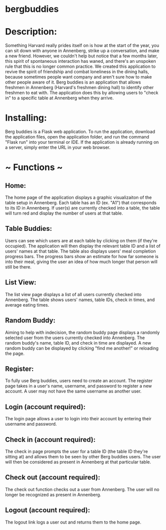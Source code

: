 # bergbuddies

# Description:

Something Harvard really prides itself on is how at the start of the year, you can sit down with anyone in Annenberg, strike up a conversation, and make a new friend. However, we couldn't help but notice that a few months later, this spirit of spontaneous interaction has waned, and there's an unspoken rule that this is no longer common practice.
We created this application to revive the spirit of friendship and combat loneliness in the dining halls, because sometimes people want company and aren't sure how to make other people aware of it.
Berg buddies is an application that allows freshmen in Annenberg (Harvard's freshmen dining hall) to identify other freshmen to eat with. The application does this by allowing users to "check in" to a specific table at Annenberg when they arrive.

# Installing:

Berg buddies is a Flask web application. To run the application, download the application files, open the application folder, and run the command "Flask run" into your terminal or IDE.
If the application is already running on a server, simply enter the URL in your web browser.

# ~ Functions ~

## Home:
The home page of the application displays a graphic visualizaiton of the table setup in Annenberg. Each table has an ID (ex. "A1") that corresponds to its ID in Annenberg. If user(s) are currently checked into a table, the table will turn red and display the number of users at that table.

## Table Buddies:
Users can see which users are at each table by clicking on them (if they're occupied). The application will then display the relevant table ID and a list of users' names at that table. The table also displays users' meal completion progress bars. The progress bars show an estimate for how far someone is into their meal, giving the user an idea of how much longer that person will still be there.

## List View:
The list view page displays a list of all users currently checked into Annenberg. The table shows users' names, table IDs, check in times, and average eating times.

## Random Buddy:
Aiming to help with indecision, the random buddy page displays a randomly selected user from the users currently checked into Annenberg. The random buddy's name, table ID, and check in time are displayed. A new random buddy can be displayed by clicking "find me another!" or reloading the page.

## Register:
To fully use Berg buddies, users need to create an account. The register page takes in a user's name, username, and password to register a new account. A user may not have the same username as another user.

## Login (account required):
The login page allows a user to login into their account by entering their username and password.

## Check in (account required):
The check in page prompts the user for a table ID (the table ID they're sitting at) and allows them to be seen by other Berg buddies users. The user will then be considered as present in Annenberg at that particular table.

## Check out (account required):
The check out function checks out a user from Annenberg. The user will no longer be recognized as present in Annenberg.

## Logout (account required):
The logout link logs a user out and returns them to the home page.